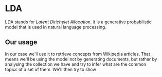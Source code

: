 # LDA

LDA stands for *Latent Dirichelet Allocation*.
It is a generative probabilistic model that is used in natural language processing.

## Our usage
In our case we'll use it to retrieve concepts from Wikipedia articles.
That means we'll be using the model not by generating documents, but rather by analysing the collection we have and try to infer what are the common topics of a set of them.
We'll then try to show 


